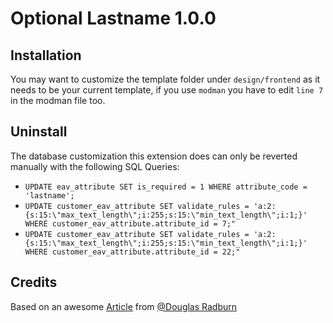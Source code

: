 # Optional Lastname 1.0.0

## Installation
You may want to customize the template folder under `design/frontend` as it needs to be your current template,
if you use `modman` you have to edit `line 7` in the modman file too.

## Uninstall
The database customization this extension does can only be reverted manually with the following SQL Queries:

- `UPDATE eav_attribute SET is_required = 1 WHERE attribute_code = 'lastname';`
- `UPDATE customer_eav_attribute SET validate_rules = 'a:2:{s:15:\"max_text_length\";i:255;s:15:\"min_text_length\";i:1;}' WHERE customer_eav_attribute.attribute_id = 7;"`
- `UPDATE customer_eav_attribute SET validate_rules = 'a:2:{s:15:\"max_text_length\";i:255;s:15:\"min_text_length\";i:1;}' WHERE customer_eav_attribute.attribute_id = 22;"`

## Credits

Based on an awesome [Article](http://www.douglasradburn.co.uk/how-to-make-last-name-optional-in-magento-1-9/) from [@Douglas Radburn](https://twitter.com/douglasradburn/)